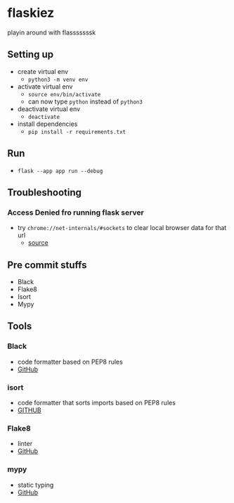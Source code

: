 # flaskiez
playin around with flasssssssk

## Setting up
* create virtual env
  * `python3 -m venv env`
* activate virtual env
  * `source env/bin/activate`
  * can now type `python` instead of `python3`
* deactivate virtual env
  * `deactivate`
* install dependencies
  * `pip install -r requirements.txt`

## Run
* `flask --app app run --debug`

## Troubleshooting

### Access Denied fro running flask server
* try `chrome://net-internals/#sockets` to clear local browser data for that url
  * [source](https://www.reddit.com/r/flask/comments/ttawkw/comment/iqrz3jw/)

## Pre commit stuffs
* Black
* Flake8
* Isort
* Mypy

## Tools


### Black
  * code formatter based on PEP8 rules
  * [GitHub](https://github.com/psf/black#the-uncompromising-code-formatter)

### isort
  * code formatter that sorts imports based on PEP8 rules
  * [GITHUB](HTTPS://GITHUB.COM/PYCQA/ISORT)

### Flake8
  * linter
  * [GitHub](https://github.com/pycqa/flake8#flake8)

### mypy
  * static typing
  * [GitHub](https://github.com/python/mypy#mypy-static-typing-for-python)
